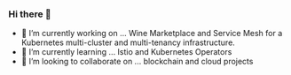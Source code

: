 ### Hi there 👋

- 🔭 I’m currently working on ... Wine Marketplace and Service Mesh for a Kubernetes multi-cluster and multi-tenancy infrastructure.
- 🌱 I’m currently learning ... Istio and Kubernetes Operators 
- 👯 I’m looking to collaborate on ... blockchain and cloud projects
